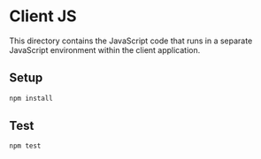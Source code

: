 # Client JS

This directory contains the JavaScript code that runs in a separate JavaScript environment within the client application.

## Setup

```bash
npm install
```

## Test

```bash
npm test
```
